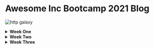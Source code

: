 
<!DOCTYPE html>
<html lang="en">
<head>
    <meta charset="UTF-8">
    <meta name="viewport" content="width=device-width, initial-scale=1.0">
    <title>Awesome Inc Bootcamp 2021 Blog</title>
</head>
<body>
    
<h1>Awesome Inc Bootcamp 2021 Blog</h1>


![http galaxy](https://upload.wikimedia.org/wikipedia/commons/9/9e/Milky_Way_Arch.jpg)


<details>
<summary><strong>Week One</strong></summary>
<br>

  <summary>Objective</summary>
  <p>- Start learning Git</p><br> 
  <p>- Start a Github account</p><br>
  <p>- (https://lab.github.com/githubtraining/first-week-on-github)</p><br>
  <p>- Started a blog about the "Awesome Inc Bootcamp</p><br>
          
  <h2>Thoughts on Week One</h2>
   
   <p>Week one has been excitingly tough! The famous motto "Fail ofter, Fail fast and Fail forward" is a guarantee. Although failing happens often, I'm proud to say that I'm learing alot. At the end of the first week, I'm starting to produce my first blog. Over the next 15 weeks I don't know what to expect, but the expectations to learn are high. In the end of this 16 weeks of bootcamp my goal is to be prepared to enter a new career industry as a desired "Web Developer" fully qualified.</p>

  </details>

<details>
 <summary><strong>Week Two</strong></summary>
 <br>
  
  <p>The second week on this journey has been a little better. I am picking up on how to use a mac and terminal, which has been very helpful. Class wise though, this week has been focused on HTML and CSS. This subject hasn't been easy learning to insert pics and vidoes, then resizing and making the layout flow readable and working correctly. There is so much more than ever imaginable to making a simple website we see every day.</p> 
  
  <p>During week two, I have still failed and failed often, but I also feel as though I am making progress to the final goal of becoming a "Web Developer". My biggest issues this week were more of the fine small details whether it be a "/" or a space for examples. Seeing other classmates having the same issues and all of us helping each other out and having our instructors "Justin" and "Ian" guiding us in the right direction is helpful, but nobody makes it easy. This class is challenging and does get me out of my comfort zone every day.</p> 

  <p>I'm excited to continue on this Awesome Inc Bootcamp journey to the end and learn as much possible to become the best person, coworker and final goal freelance web developer. I'm wanting to learn as much possible about each program languages, what they can do and what each are used for primarily to direct me of reaching my goals.</p> 

</details>

<details>

  <summary><strong>Week Three</strong></summary>
  <br>
  
  <p>Getting familiar with HTML, CSS and Javascript, I am seeing why when combined together they create most of the content on the web. There is a lot of information to understand about the three and bringing them together. HTML is what provides the structure and establishes the layout of your page. CSS gives your web page aesthetic characteristics and JavaScript gives the web page interactive qualities for the users.</p><br> 

  <p>Pseudo coding!! It's a valuable tool, that you don't know that is actually need and the importance. Going through this weeks projects, I have come to understand the value of pseudo coding. This week we did a pseudo coding project, mine was over "making a cup of coffee". Never realized how many steps it takes to do such an easy task and without a plan (pseudo code) then explaing the basics steps becomes difficult. I see the value of pseudo coding and will continue doing them with all upcoming projects.</p><br> 
  
  </details>


 
  </body>
</html>
    
    

    
    
